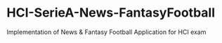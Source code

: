 # HCI-SerieA-News-FantasyFootball
Implementation of News &amp; Fantasy Football Application for HCI exam
